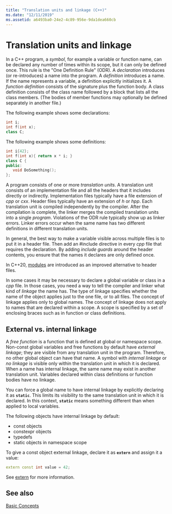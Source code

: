 ```yaml
---
title: "Translation units and linkage (C++)"
ms.date: "12/11/2019"
ms.assetid: a6493ba0-24e2-4c89-956e-9da1dea660cb
---
```

# Translation units and linkage

In a C++ program, a *symbol*, for example a variable or function name, can be declared any number of times within its scope, but it can only be defined once. This rule is the "One Definition Rule" (ODR). A *declaration* introduces (or re-introduces) a name into the program. A *definition* introduces a name. If the name represents a variable, a definition explicitly initializes it. A *function definition* consists of the signature plus the function body. A class definition consists of the class name followed by a block that lists all the class members. (The bodies of member functions may optionally be defined separately in another file.)

The following example shows some declarations:

```cpp
int i;
int f(int x);
class C;
```

The following example shows some definitions:

```cpp
int i{42};
int f(int x){ return x * i; }
class C {
public:
   void DoSomething();
};
```

A program consists of one or more *translation units*. A translation unit consists of an implementation file and all the headers that it includes directly or indirectly. Implementation files typically have a file extension of *cpp* or *cxx*. Header files typically have an extension of *h* or *hpp*. Each translation unit is compiled independently by the compiler. After the compilation is complete, the linker merges the compiled translation units into a single *program*. Violations of the ODR rule typically show up as linker errors. Linker errors occur when the same name has two different definitions in different translation units.

In general, the best way to make a variable visible across multiple files is to put it in a header file. Then add an #include directive in every *cpp* file that requires the declaration. By adding *include guards* around the header contents, you ensure that the names it declares are only defined once.

In C++20, [modules](modules-cpp.md) are introduced as an improved alternative to header files.

In some cases it may be necessary to declare a global variable or class in a *cpp* file. In those cases, you need a way to tell the compiler and linker what kind of *linkage* the name has. The type of linkage specifies whether the name of the object applies just to the one file, or to all files. The concept of linkage applies only to global names. The concept of linkage does not apply to names that are declared within a scope. A scope is specified by a set of enclosing braces such as in function or class definitions.

## External vs. internal linkage

A *free function* is a function that is defined at global or namespace scope. Non-const global variables and free functions by default have *external linkage*; they are visible from any translation unit in the program. Therefore, no other global object can have that name. A symbol with *internal linkage* or *no linkage* is visible only within the translation unit in which it is declared. When a name has internal linkage, the same name may exist in another translation unit. Variables declared within class definitions or function bodies have no linkage.

You can force a global name to have internal linkage by explicitly declaring it as **`static`**. This limits its visibility to the same translation unit in which it is declared. In this context, **`static`** means something different than when applied to local variables.

The following objects have internal linkage by default:

- const objects
- constexpr objects
- typedefs
- static objects in namespace scope

To give a const object external linkage, declare it as **`extern`** and assign it a value:

```cpp
extern const int value = 42;
```

See [extern](extern-cpp.md) for more information.

## See also

[Basic Concepts](../cpp/basic-concepts-cpp.md)
